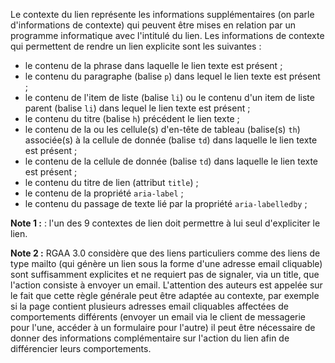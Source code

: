 Le contexte du lien représente les informations supplémentaires (on parle d'informations de contexte) qui peuvent être mises en relation par un programme informatique avec l'intitulé du lien. Les informations de contexte qui permettent de rendre un lien explicite sont les suivantes :

*   le contenu de la phrase dans laquelle le lien texte est présent ;
*   le contenu du paragraphe (balise `p`) dans lequel le lien texte est présent ;
*   le contenu de l'item de liste (balise `li`) ou le contenu d'un item de liste parent (balise `li`) dans lequel le lien texte est présent ;
*   le contenu du titre (balise `h`) précédent le lien texte ;
*   le contenu de la ou les cellule(s) d'en-tête de tableau (balise(s) `th`) associée(s) à la cellule de donnée (balise `td`) dans laquelle le lien texte est présent ;
*   le contenu de la cellule de donnée (balise `td`) dans laquelle le lien texte est présent ;
*   le contenu du titre de lien (attribut `title`) ;
*   le contenu de la propriété `aria-label` ;
*   le contenu du passage de texte lié par la propriété `aria-labelledby` ;

**Note 1 :** : l'un des 9 contextes de lien doit permettre à lui seul d'expliciter le lien.

**Note 2 :** RGAA 3.0 considère que des liens particuliers comme des liens de type mailto (qui génère un lien sous la forme d'une adresse email cliquable) sont suffisamment explicites et ne requiert pas de signaler, via un title, que l'action consiste à envoyer un email. L'attention des auteurs est appelée sur le fait que cette règle générale peut être adaptée au contexte, par exemple si la page contient plusieurs adresses email cliquables affectées de comportements différents (envoyer un email via le client de messagerie pour l'une, accéder à un formulaire pour l'autre) il peut être nécessaire de donner des informations complémentaire sur l'action du lien afin de différencier leurs comportements.

